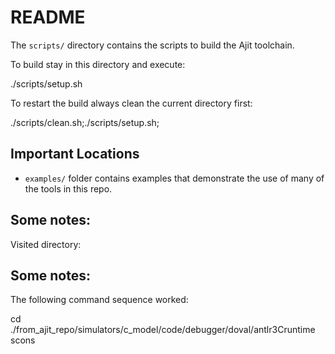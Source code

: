 README
=============

The `scripts/` directory contains the scripts
to build the Ajit toolchain.

To build stay in this directory and execute:

  ./scripts/setup.sh


To restart the build always clean the current directory first:

  ./scripts/clean.sh;./scripts/setup.sh;


## Important Locations

* `examples/` folder contains examples that demonstrate the
  use of many of the tools in this repo.



## Some notes:

Visited directory:


## Some notes:

The following command sequence worked:

  cd ./from_ajit_repo/simulators/c_model/code/debugger/doval/antlr3Cruntime
  scons


